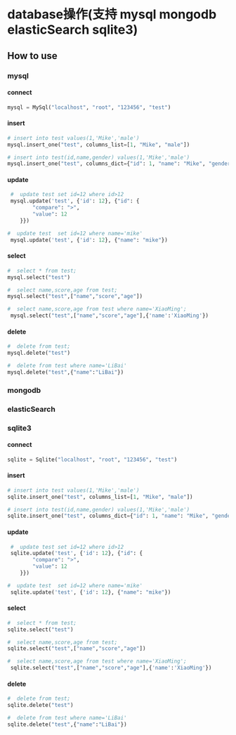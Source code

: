 # database操作(支持 mysql mongodb elasticSearch sqlite3)
## How to use
### mysql

#### connect

```python
mysql = MySql("localhost", "root", "123456", "test")
```

#### insert

```python
# insert into test values(1,'Mike','male')
mysql.insert_one("test", columns_list=[1, "Mike", "male"])

# insert into test(id,name,gender) values(1,'Mike','male')
mysql.insert_one("test", columns_dict={"id": 1, "name": "Mike", "gender": "male"})
```

#### update

```python
 #  update test set id=12 where id>12
 mysql.update('test', {'id': 12}, {"id": {
        "compare": ">",
        "value": 12
    }})

#  update test  set id=12 where name='mike'
 mysql.update('test', {'id': 12}, {"name": "mike"})   
```

#### select

```python
#  select * from test;
mysql.select("test")

#  select name,score,age from test;
mysql.select("test",["name","score","age"])

#  select name,score,age from test where name='XiaoMing';
 mysql.select("test",["name","score","age"],{'name':'XiaoMing'})
```

#### delete

````python
#  delete from test;
mysql.delete("test")

#  delete from test where name='LiBai'
mysql.delete("test",{"name":"LiBai"})
````



### mongodb

### elasticSearch
### sqlite3

#### connect

```python
sqlite = Sqlite("localhost", "root", "123456", "test")
```

#### insert

```python
# insert into test values(1,'Mike','male')
sqlite.insert_one("test", columns_list=[1, "Mike", "male"])

# insert into test(id,name,gender) values(1,'Mike','male')
sqlite.insert_one("test", columns_dict={"id": 1, "name": "Mike", "gender": "male"})
```

#### update

```python
 #  update test set id=12 where id>12
 sqlite.update('test', {'id': 12}, {"id": {
        "compare": ">",
        "value": 12
    }})

#  update test  set id=12 where name='mike'
 sqlite.update('test', {'id': 12}, {"name": "mike"})   
```

#### select

```python
#  select * from test;
sqlite.select("test")

#  select name,score,age from test;
sqlite.select("test",["name","score","age"])

#  select name,score,age from test where name='XiaoMing';
 sqlite.select("test",["name","score","age"],{'name':'XiaoMing'})
```

#### delete

````python
#  delete from test;
sqlite.delete("test")

#  delete from test where name='LiBai'
sqlite.delete("test",{"name":"LiBai"})
````

